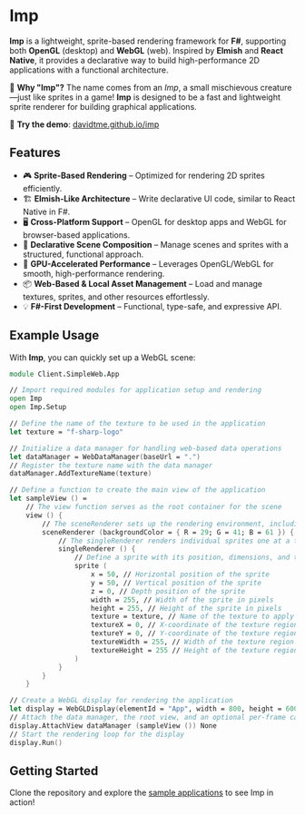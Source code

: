 ﻿# Imp  

**Imp** is a lightweight, sprite-based rendering framework for **F#**, supporting both **OpenGL** (desktop) and **WebGL** (web). Inspired by **Elmish** and **React Native**, it provides a declarative way to build high-performance 2D applications with a functional architecture.  

🔹 **Why "Imp"?** The name comes from an *Imp*, a small mischievous creature—just like sprites in a game! **Imp** is designed to be a fast and lightweight sprite renderer for building graphical applications.  

🚀 **Try the demo**: [davidtme.github.io/imp](https://davidtme.github.io/imp)  

## Features  
- 🎮 **Sprite-Based Rendering** – Optimized for rendering 2D sprites efficiently.  
- 🏗 **Elmish-Like Architecture** – Write declarative UI code, similar to React Native in F#.  
- 🖥 **Cross-Platform Support** – OpenGL for desktop apps and WebGL for browser-based applications.  
- 🎨 **Declarative Scene Composition** – Manage scenes and sprites with a structured, functional approach.  
- 🚀 **GPU-Accelerated Performance** – Leverages OpenGL/WebGL for smooth, high-performance rendering.  
- 📦 **Web-Based & Local Asset Management** – Load and manage textures, sprites, and other resources effortlessly.  
- 💡 **F#-First Development** – Functional, type-safe, and expressive API.  


## Example Usage  
With **Imp**, you can quickly set up a WebGL scene:  

```fsharp
module Client.SimpleWeb.App

// Import required modules for application setup and rendering
open Imp
open Imp.Setup

// Define the name of the texture to be used in the application
let texture = "f-sharp-logo"

// Initialize a data manager for handling web-based data operations
let dataManager = WebDataManager(baseUrl = ".")
// Register the texture name with the data manager
dataManager.AddTextureName(texture)

// Define a function to create the main view of the application
let sampleView () =
    // The view function serves as the root container for the scene
    view () {
        // The sceneRenderer sets up the rendering environment, including the background color
        sceneRenderer (backgroundColor = { R = 29; G = 41; B = 61 }) {
            // The singleRenderer renders individual sprites one at a time
            singleRenderer () { 
                // Define a sprite with its position, dimensions, and texture properties
                sprite (
                    x = 50, // Horizontal position of the sprite
                    y = 50, // Vertical position of the sprite
                    z = 0, // Depth position of the sprite
                    width = 255, // Width of the sprite in pixels
                    height = 255, // Height of the sprite in pixels
                    texture = texture, // Name of the texture to apply to the sprite
                    textureX = 0, // X-coordinate of the texture region to use
                    textureY = 0, // Y-coordinate of the texture region to use
                    textureWidth = 255, // Width of the texture region to use
                    textureHeight = 255 // Height of the texture region to use
                )
            }
        }
    }

// Create a WebGL display for rendering the application
let display = WebGLDisplay(elementId = "App", width = 800, height = 600) // Specify the HTML element and display dimensions
// Attach the data manager, the root view, and an optional per-frame callback to the display
display.AttachView dataManager (sampleView ()) None
// Start the rendering loop for the display
display.Run()

```


## Getting Started

Clone the repository and explore the [sample applications](https://github.com/davidtme/Imp/tree/main/src/Client.SimpleWeb) to see Imp in action!